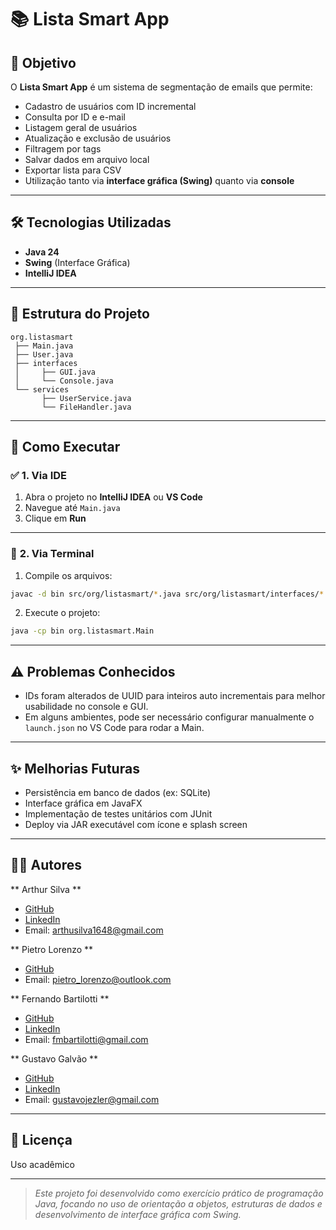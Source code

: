 # 📚 Lista Smart App

&#x20;&#x20;

## 🌟 Objetivo

O **Lista Smart App** é um sistema de segmentação de emails que permite:

- Cadastro de usuários com ID incremental
- Consulta por ID e e-mail
- Listagem geral de usuários
- Atualização e exclusão de usuários
- Filtragem por tags
- Salvar dados em arquivo local
- Exportar lista para CSV
- Utilização tanto via **interface gráfica (Swing)** quanto via **console**

---

## 🛠 Tecnologias Utilizadas

- **Java 24**
- **Swing** (Interface Gráfica)
- **IntelliJ IDEA**

---

## 📁 Estrutura do Projeto

```
org.listasmart
 ├── Main.java
 ├── User.java
 ├── interfaces
 │     ├── GUI.java
 │     └── Console.java
 └── services
       ├── UserService.java
       └── FileHandler.java
```

---

## 🚀 Como Executar

### ✅ **1. Via IDE**

1. Abra o projeto no **IntelliJ IDEA** ou **VS Code**
2. Navegue até `Main.java`
3. Clique em **Run**

---

### 🔧 **2. Via Terminal**

1. Compile os arquivos:

```bash
javac -d bin src/org/listasmart/*.java src/org/listasmart/interfaces/*.java src/org/listasmart/services/*.java
```

2. Execute o projeto:

```bash
java -cp bin org.listasmart.Main
```

---

## ⚠ Problemas Conhecidos

- IDs foram alterados de UUID para inteiros auto incrementais para melhor usabilidade no console e GUI.
- Em alguns ambientes, pode ser necessário configurar manualmente o `launch.json` no VS Code para rodar a Main.

---

## ✨ Melhorias Futuras

- Persistência em banco de dados (ex: SQLite)
- Interface gráfica em JavaFX
- Implementação de testes unitários com JUnit
- Deploy via JAR executável com ícone e splash screen

---

## 👨‍💼 Autores

** Arthur Silva **

- [GitHub](https://github.com/Artthorius)
- [LinkedIn](https://www.linkedin.com/in/arthur-oliveira)
- Email: [arthusilva1648@gmail.com](mailto\:arthursilva1648@gmail.com)

** Pietro Lorenzo ** 

- [GitHub](https://github.com/pietrolorenzo)
- Email: [pietro_lorenzo@outlook.com](mailto\:pietro_lorenzo@outlook.com)

** Fernando Bartilotti ** 

- [GitHub](https://github.com/Bartilottti)
- [LinkedIn](https://www.linkedin.com/in/fernandobartilotti/) 
- Email: [fmbartilotti@gmail.com](mailto\:fmbartilotti@gmail.com)

** Gustavo Galvão **

- [GitHub](https://github.com/gustavojgalvao)
- [LinkedIn](https://www.linkedin.com/in/gustavo-galvãoo/)
- Email: [gustavojezler@gmail.com](mailto\:gustavojezler@gmail.com)
---

## 📄 Licença

Uso acadêmico

---

> *Este projeto foi desenvolvido como exercício prático de programação Java, focando no uso de orientação a objetos, estruturas de dados e desenvolvimento de interface gráfica com Swing.*

